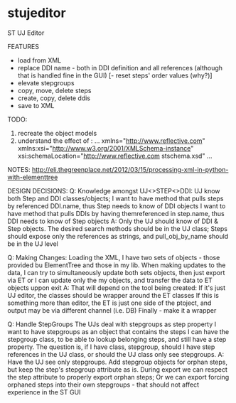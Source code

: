 # stujeditor
ST UJ Editor

FEATURES
- load from XML
- replace DDI name - both in DDI definition and all references (although that is handled fine in the GUI)
[- reset steps' order values (why?)]
- elevate stepgroups
- copy, move, delete steps
- create, copy, delete ddis
- save to XML

TODO:
 1. recreate the object models
 2. understand the effect of :
 	... xmlns="http://www.reflective.com" xmlns:xsi="http://www.w3.org/2001/XMLSchema-instance" xsi:schemaLocation="http://www.reflective.com stschema.xsd" ...

 NOTES:
 http://eli.thegreenplace.net/2012/03/15/processing-xml-in-python-with-elementtree

DESIGN DECISIONS:
Q: Knowledge amongst UJ<>STEP<>DDI:
  UJ know both Step and DDI classes/objects;
  I want to have method that pulls steps by referenced DDI.name, thus Step needs to know of DDI objects
  I want to have method that pulls DDIs by having themreferenced in step.name, thus DDI needs to know of Step objects
A: Only the UJ should know of DDI & Step objects. The desired search methods should be in the UJ class; Steps should expose only the references as strings, and pull_obj_by_name should be in the UJ level

Q: Making Changes:
  Loading the XML, I have two sets of objects - those provided bu ElementTree and those in my lib. When making updates to the data,
  I can try to simultaneously update both sets objects, then just export via ET
  or I can update only the my objects, and transfer the data to ET objects uppon exit
A: That will depend on the tool being created:
  If it's just UJ editor, the classes should be wrapper around the ET classes
  If this is something more than editor, the ET is just one side of the ptoject, and output may be via different channel (i.e. DB)
  Finally - make it a wrapper

Q: Handle StepGroups
  The UJs deal with stepgroups as step property
  I want to have stepgroups as an object that contains the steps
  I can have the stepgroup class, to be able to lookup belonging steps, and still have a step property.
The question is, if I have class, stepgroup, should I have step references in the UJ class, or should the UJ class only see stepgroups.
A: Have the UJ see only stepgroups. Add stepgroup objects for orphan steps, but keep the step's stepgroup attribute as is. During export we can respect the step attribute to properly export orphan steps;
   Or we can export forcing orphaned steps into their own stepgroups - that should not affect experience in the ST GUI



